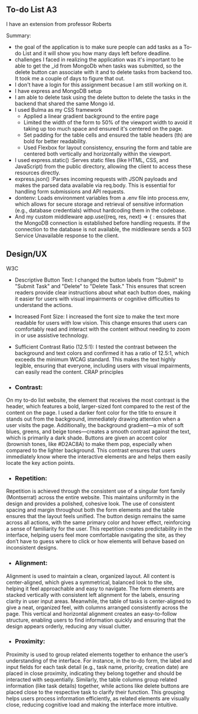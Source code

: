 ## To-do List A3
I have an extension from professor Roberts

Summary:
- the goal of the application is to make sure people can add tasks as a To-do List and it will show you how many days left before deadline.
- challenges I faced in realizing the application was it's important to be able to get the _id from MongoDb when tasks was submitted, so the delete button can associate with it and to delete tasks from backend too. It took me a couple of days to figure that out. 
- I don't have a login for this assignment becasue I am still working on it.
- I have express and MongoDB setup
- I am able to delete task using the delete button to delete the tasks in the backend that shared the same Mongo id. 
- I used Bulma as my CSS framework
  - Applied a linear gradient background to the entire page 
  - Limited the width of the form to 50% of the viewport width to avoid it taking up too much space and ensured it's centered on the page.
  - Set padding for the table cells and ensured the table headers (th) are bold for better readability.
  - Used Flexbox for layout consistency, ensuring the form and table are centered both vertically and horizontally within the viewport.
- I used express.static() :Serves static files (like HTML, CSS, and JavaScript) from the public directory, allowing the client to access these resources directly. 
- express.json() :Parses incoming requests with JSON payloads and makes the parsed data available via req.body. This is essential for handling form submissions and API requests. 
- dontenv: Loads environment variables from a .env file into process.env, which allows for secure storage and retrieval of sensitive information (e.g., database credentials) without hardcoding them in the codebase. 
- And my custom middleware app.use((req, res, next) => { : ensures that the MongoDB connection is established before handling requests. If the connection to the database is not available, the middleware sends a 503 Service Unavailable response to the client.

## Design/UX
W3C
- Descriptive Button Text: I changed the button labels from "Submit" to "Submit Task" and "Delete" to "Delete Task." This ensures that screen readers provide clear instructions about what each button does, making it easier for users with visual impairments or cognitive difficulties to understand the actions.

- Increased Font Size: I increased the font size to make the text more readable for users with low vision. This change ensures that users can comfortably read and interact with the content without needing to zoom in or use assistive technology.

- Sufficient Contrast Ratio (12.5:1): I tested the contrast between the background and text colors and confirmed it has a ratio of 12.5:1, which exceeds the minimum WCAG standard. This makes the text highly legible, ensuring that everyone, including users with visual impairments, can easily read the content.
CRAP principles


- ### Contrast:
On my to-do list website, the element that receives the most contrast is the header, which features a bold, larger-sized font compared to the rest of the content on the page. I used a darker font color for the title to ensure it stands out from the background, immediately drawing attention when a user visits the page. Additionally, the background gradient—a mix of soft blues, greens, and beige tones—creates a smooth contrast against the text, which is primarily a dark shade. Buttons are given an accent color (brownish tones, like #D2AC8A) to make them pop, especially when compared to the lighter background. This contrast ensures that users immediately know where the interactive elements are and helps them easily locate the key action points.

- ### Repetition:
Repetition is achieved through the consistent use of a singular font family (Montserrat) across the entire website. This maintains uniformity in the design and provides a polished, cohesive look. The use of consistent spacing and margin throughout both the form elements and the table ensures that the layout feels unified. The button design remains the same across all actions, with the same primary color and hover effect, reinforcing a sense of familiarity for the user. This repetition creates predictability in the interface, helping users feel more comfortable navigating the site, as they don’t have to guess where to click or how elements will behave based on inconsistent designs.

- ### Alignment:
Alignment is used to maintain a clean, organized layout. All content is center-aligned, which gives a symmetrical, balanced look to the site, helping it feel approachable and easy to navigate. The form elements are stacked vertically with consistent left alignment for the labels, ensuring clarity in user input areas. Meanwhile, the table of tasks is center-aligned to give a neat, organized feel, with columns arranged consistently across the page. This vertical and horizontal alignment creates an easy-to-follow structure, enabling users to find information quickly and ensuring that the design appears orderly, reducing any visual clutter.

- ### Proximity:
Proximity is used to group related elements together to enhance the user’s understanding of the interface. For instance, in the to-do form, the label and input fields for each task detail (e.g., task name, priority, creation date) are placed in close proximity, indicating they belong together and should be interacted with sequentially. Similarly, the table columns group related information (like task details) together, while actions like delete buttons are placed close to the respective task to clarify their function. This grouping helps users process information efficiently, as related elements are visually close, reducing cognitive load and making the interface more intuitive.
